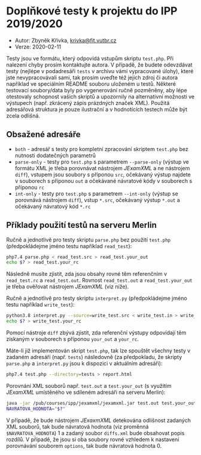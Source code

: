 # Doplňkové testy k projektu do IPP 2019/2020
* Autor: Zbyněk Křivka, krivka@fit.vutbr.cz
* Verze: 2020-02-11
  
Testy jsou ve formátu, který odpovídá vstupům skriptu `test.php`. Při nalezení chyby prosím kontaktujte autora. V případě, že budete odevzdávat testy (nejlépe v podadresáři `tests` v archivu vámi vypracované úlohy), které jste nevypracovávali sami, tak prosím uveďte též jejich zdroj či autora například ve speciálním README souboru uloženém u testů.
Některé testovací soubory/data byly po vygenerování ručně pozměněny, aby lépe otestovaly schopnost vašich skriptů a upozornily na alternativní možnosti ve výstupech (např. zkrácený zápis prázdných značek XML). Použitá adresářová struktura je pouze ilustrační a v hodnotících testech může být zcela odlišná.

## Obsažené adresáře
 * `both` - adresář s testy pro kompletní zpracování skriptem `test.php` bez nutnosti dodatečných parametrů
 * `parse-only` - testy pro `test.php` s parametrem `--parse-only` (výstup ve formátu XML je třeba porovnávat nástrojem *JExamXML* a ne nástrojem `diff`), vstupem jsou soubory s příponou `src`, očekávaný výstup najdete v souborech s příponou `out` a očekávané návratové kódy v souborech s příponou `rc`
 * `int-only` - testy pro `test.php` s parametrem `--int-only` (výstup se porovnává nástrojem `diff`), vstup `*.src`, očekávaný výstup `*.out` a očekávaný návratový kód `*.rc`
  
## Příklady použití testů na serveru Merlin

Ručně a jednotlivě pro testy skriptu `parse.php` bez použití `test.php` (předpokládejme jméno testu například `read_test`): 
```bash
php7.4 parse.php < read_test.src > read_test.your_out
echo $? > read_test.your_rc 
```
Následně musíte zjistit, zda jsou obsahy rovné těm referenčním v `read_test.rc` a `read_test.out`. Rovnost `read_test.out` a `read_test.your_out` je třeba ověřovat nástrojem *JExamXML* (viz níže).

Ručně a jednotlivě pro testy skriptu `interpret.py` (předpokládejme jméno testu například `write_test`): 
```bash
python3.8 interpret.py --source=write_test.src < write_test.in > write_test.your_out
echo $? > write_test.your_rc 
```
Pomocí nástroje `diff` zbývá zjistit, zda referenční výstupy odpovídají těm získaným v souborech s příponou `your_out` a `your_rc`.

Máte-li již implementován skript `test.php`, tak lze spouštět všechny testy v zadaném adresáři (např. `tests`) následovně (za předpokladu, že skripty `parse.php` a `interpret.py` jsou k dispozici v aktuálním adresáři):
```bash
php7.4 test.php --directory=tests > report.html 
```

Porovnání XML souborů např. `test.out` a `test.your_out` (s využitím *JExamXML* umístěného ve sdíleném adresáři na serveru Merlin):
```bash
java -jar /pub/courses/ipp/jexamxml/jexamxml.jar test.out test.your_out diffs.xml  /D /pub/courses/ipp/jexamxml/options
NAVRATOVA_HODNOTA="$?"
```
V případě, že bude nástrojem *JExaxmXML* detekována odlišnost zadaných XML souborů, tak bude návratová hodnota (viz proměnná `$NAVRATOVA_HODNOTA`) 1 a zadaný soubor `diffs.xml` bude obsahovat popis rozdílů. V případě, že jsou si oba soubory rovné vzhledem k nastavení porovnávání souborem `options`, tak bude návratová hodnota 0.